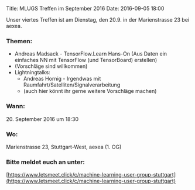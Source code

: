 Title: MLUGS Treffen im September 2016
Date: 2016-09-05 18:00

Unser viertes Treffen ist am Dienstag, den 20.9. in der Marienstrasse 23 bei aexea.

### Themen:

- Andreas Madsack - TensorFlow.Learn Hans-On (Aus Daten ein einfaches NN mit TensorFlow (und TensorBoard) erstellen)
- (Vorschläge sind willkommen)
- Lightningtalks:
    + Andreas Hornig - Irgendwas mit Raumfahrt/Satelliten/Signalverarbeitung
    + (auch hier könnt ihr gerne weitere Vorschläge machen)

### Wann:

<p>20. September 2016 um 18:30</p>  

### Wo:

Marienstrasse 23, Stuttgart-West, aexea (1. OG)

### Bitte meldet euch an unter:
[https://www.letsmeet.click/c/machine-learning-user-group-stuttgart](https://www.letsmeet.click/c/machine-learning-user-group-stuttgart)
